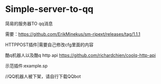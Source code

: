 # Simple-server-to-qq


简易的服务器TO qq消息


需要：https://github.com/ErikMinekus/sm-ripext/releases/tag/1.1.1


HTTPPOST插件|需要自己修改cfg里面的内容


酷q机器人以及酷q http api https://github.com/richardchien/coolq-http-api


示范插件:example.sp

//QQ机器人被下架，请自行下载QQbot
